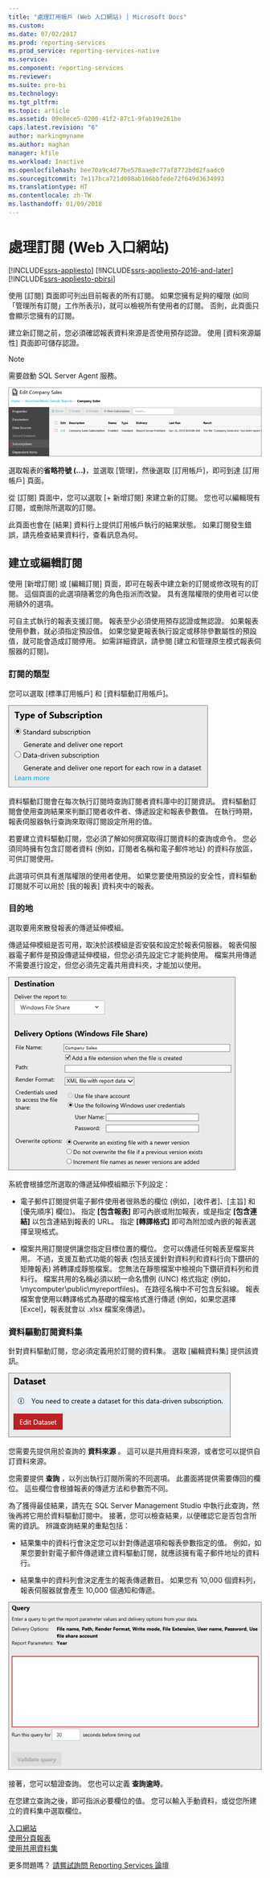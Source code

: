 ```yaml
---
title: "處理訂用帳戶 (Web 入口網站) | Microsoft Docs"
ms.custom: 
ms.date: 07/02/2017
ms.prod: reporting-services
ms.prod_service: reporting-services-native
ms.service: 
ms.component: reporting-services
ms.reviewer: 
ms.suite: pro-bi
ms.technology: 
ms.tgt_pltfrm: 
ms.topic: article
ms.assetid: 09e8ece5-0200-41f2-87c1-9fab19e261be
caps.latest.revision: "6"
author: markingmyname
ms.author: maghan
manager: kfile
ms.workload: Inactive
ms.openlocfilehash: bee70a9c4d77be578aae8c77af8772bdd2faadc0
ms.sourcegitcommit: 7e117bca721d008ab106bbfede72f649d3634993
ms.translationtype: HT
ms.contentlocale: zh-TW
ms.lasthandoff: 01/09/2018
---
```

# <a name="working-with-subscriptions-web-portal"></a>處理訂閱 (Web 入口網站)

[!INCLUDE[ssrs-appliesto](../includes/ssrs-appliesto.md)] [!INCLUDE[ssrs-appliesto-2016-and-later](../includes/ssrs-appliesto-2016-and-later.md)] [!INCLUDE[ssrs-appliesto-pbirsi](../includes/ssrs-appliesto-pbirs.md)]

使用 [訂閱] 頁面即可列出目前報表的所有訂閱。 如果您擁有足夠的權限 (如同「管理所有訂閱」工作所表示)，就可以檢視所有使用者的訂閱。 否則，此頁面只會顯示您擁有的訂閱。  
  
建立新訂閱之前，您必須確認報表資料來源是否使用預存認證。 使用 [資料來源屬性] 頁面即可儲存認證。  
  
> [!NOTE]
> 需要啟動 SQL Server Agent 服務。   
  
![ssRSWebPortal-subscriptions1](../reporting-services/media/ssrswebportal-subscriptions1.png)  
   
選取報表的**省略符號 (...)**，並選取 [管理]，然後選取 [訂用帳戶]，即可到達 [訂用帳戶] 頁面。  
  
從 [訂閱] 頁面中，您可以選取 [+ 新增訂閱] 來建立新的訂閱。 您也可以編輯現有訂閱，或刪除所選取的訂閱。  
  
此頁面也會在 [結果] 資料行上提供訂用帳戶執行的結果狀態。 如果訂閱發生錯誤，請先檢查結果資料行，查看訊息為何。  
  
## <a name="creating-or-editing-a-subscription"></a>建立或編輯訂閱  
使用 [新增訂閱] 或 [編輯訂閱] 頁面，即可在報表中建立新的訂閱或修改現有的訂閱。 這個頁面的此選項隨著您的角色指派而改變。 具有進階權限的使用者可以使用額外的選項。  
  
可自主式執行的報表支援訂閱。 報表至少必須使用預存認證或無認證。 如果報表使用參數，就必須指定預設值。 如果您變更報表執行設定或移除參數屬性的預設值，就可能會造成訂閱停用。 如需詳細資訊，請參閱 [建立和管理原生模式報表伺服器的訂閱]。  
  
### <a name="type-of-subscription"></a>訂閱的類型  
您可以選取 [標準訂用帳戶] 和 [資料驅動訂用帳戶]。  
  
![ssRSWebPortal-subscriptions3](../reporting-services/media/ssrswebportal-subscriptions3.png)  
   
資料驅動訂閱會在每次執行訂閱時查詢訂閱者資料庫中的訂閱資訊。 資料驅動訂閱會使用查詢結果來判斷訂閱者收件者、傳遞設定和報表參數值。 在執行時期，報表伺服器執行查詢來取得訂閱設定所用的值。   
  
若要建立資料驅動訂閱，您必須了解如何撰寫取得訂閱資料的查詢或命令。 您必須同時擁有包含訂閱者資料 (例如，訂閱者名稱和電子郵件地址) 的資料存放區，可供訂閱使用。  
  
此選項可供具有進階權限的使用者使用。 如果您要使用預設的安全性，資料驅動訂閱就不可以用於 [我的報表] 資料夾中的報表。  
  
### <a name="destination"></a>目的地  
選取要用來散發報表的傳遞延伸模組。   
  
傳遞延伸模組是否可用，取決於該模組是否安裝和設定於報表伺服器。 報表伺服器電子郵件是預設傳遞延伸模組，但您必須先設定它才能夠使用。 檔案共用傳遞不需要進行設定，但您必須先定義共用資料夾，才能加以使用。  
  
![ssRSWebPortal-subscriptions2](../reporting-services/media/ssrswebportal-subscriptions2.png)  
  
系統會根據您所選取的傳遞延伸模組顯示下列設定：  
  
-   電子郵件訂閱提供電子郵件使用者很熟悉的欄位 (例如，[收件者]、[主旨] 和 [優先順序] 欄位)。 指定 **[包含報表]** 即可內嵌或附加報表，或是指定 **[包含連結]** 以包含連結到報表的 URL。 指定 **[轉譯格式]** 即可為附加或內嵌的報表選擇呈現格式。  
  
-   檔案共用訂閱提供讓您指定目標位置的欄位。 您可以傳遞任何報表至檔案共用。 不過，支援互動式功能的報表 (包括支援針對資料列和資料行向下鑽研的矩陣報表) 將轉譯成靜態檔案。 您無法在靜態檔案中檢視向下鑽研資料列和資料行。 檔案共用的名稱必須以統一命名慣例 (UNC) 格式指定 (例如，\mycomputer\public\myreportfiles)。 在路徑名稱中不可包含反斜線。 報表檔案會使用以轉譯格式為基礎的檔案格式進行傳遞 (例如，如果您選擇 [Excel]，報表就會以 .xlsx 檔案來傳遞)。  
  
### <a name="data-driven-subscription-dataset"></a>資料驅動訂閱資料集  
針對資料驅動訂閱，您必須定義用於訂閱的資料集。 選取 [編輯資料集] 提供該資訊。  
  
![ssRSWebPortal-subscriptions4](../reporting-services/media/ssrswebportal-subscriptions4.png)  
  
您需要先提供用於查詢的 **資料來源** 。 這可以是共用資料來源，或者您可以提供自訂資料來源。  
  
您需要提供 **查詢** ，以列出執行訂閱所需的不同選項。 此畫面將提供需要傳回的欄位。 這些欄位會根據報表的傳遞方法和參數而不同。  
  
為了獲得最佳結果，請先在 SQL Server Management Studio 中執行此查詢，然後再將它用於資料驅動訂閱中。 接著，您可以檢查結果，以便確認它是否包含所需的資訊。 辨識查詢結果的重點包括：  
  
-   結果集中的資料行會決定您可以針對傳遞選項和報表參數指定的值。 例如，如果您要針對電子郵件傳遞建立資料驅動訂閱，就應該擁有電子郵件地址的資料行。  
  
-   結果集中的資料列會決定產生的報表傳遞數目。 如果您有 10,000 個資料列，報表伺服器就會產生 10,000 個通知和傳遞。  
  
![ssRSWebPortal-subscriptions5](../reporting-services/media/ssrswebportal-subscriptions5.png)  
  
接著，您可以驗證查詢。 您也可以定義 **查詢逾時**。  
  
在您建立查詢之後，即可指派必要欄位的值。 您可以輸入手動資料，或從您所建立的資料集中選取欄位。

[入口網站](../reporting-services/web-portal-ssrs-native-mode.md)  
[使用分頁報表](working-with-paginated-reports-web-portal.md)  
[使用共用資料集](../reporting-services/work-with-shared-datasets-web-portal.md)

更多問題嗎？ [請嘗試詢問 Reporting Services 論壇](http://go.microsoft.com/fwlink/?LinkId=620231)
